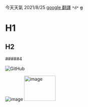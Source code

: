 今天天氣
2021/8/25
[google 翻譯](https://translate.google.com.tw/?hl=zh-TW&tab=rT&sl=en&tl=zh-TW&text=Some%20result%20files%20or%20folders%20are%20already%20opened.%20Close%20all%20opened%20result%20files%20and%20file%20explorer%20windows%20and%20start%20processing%20again.&op=translate)
`*d*`
~~g~~

H1
===
H2
---
#####4

![GitHub](https://avatars2.githubusercontent.com/u/3265208?v=3&s=100 "GitHub,Social Coding")

![image](https://image2.cqcb.com/d/file/personage/2017-08-31/53beb7de4cd8dc2ef2639c949a679056.jpg)
<img src="https://image2.cqcb.com/d/file/personage/2017-08-31/53beb7de4cd8dc2ef2639c949a679056.jpg" alt="image" title="GitHub,Social Coding" width="100" height="80" />
